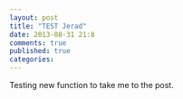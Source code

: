 ```yaml
---
layout: post
title: "TEST Jerad"
date: 2013-08-31 21:8
comments: true
published: true
categories: 
---
```

Testing new function to take me to the post.